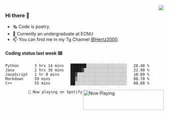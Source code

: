 <img  align="right" src="https://github-readme-stats.vercel.app/api?username=BillChen2K&show_icons=true&count_private=true&hide_title=true">

### Hi there 👋

- 🗞 Code is poetry.
- 🌱 Currently an undergraduate at ECNU
- 📫 You can find me in my Tg Channel [@Hertz2000](https://t.me/Hertz2000).

#### Coding status last week ⌨️

<!--START_SECTION:waka-->
```text
Python       3 hrs 14 mins   ███████░░░░░░░░░░░░░░░░░░   28.48 % 
Java         2 hrs 36 mins   █████▓░░░░░░░░░░░░░░░░░░░   22.90 % 
JavaScript   1 hr 8 mins     ██▓░░░░░░░░░░░░░░░░░░░░░░   10.09 % 
Markdown     59 mins         ██▒░░░░░░░░░░░░░░░░░░░░░░   08.70 % 
C++          55 mins         ██░░░░░░░░░░░░░░░░░░░░░░░   08.08 % 
```
<!--END_SECTION:waka-->


<div>
<a href="https://spotify-now-playing.billchen2k.vercel.app/now-playing?open">
   <img align="right" src="https://spotify-now-playing.billchen2k.vercel.app/now-playing" width="256" height="64" alt="Now Playing">
</a>
</div>

<div>
<p align="right"><code>🎵 Now playing on Spotify</code></p>
</div>

<!--
**BillChen2K/BillChen2K** is a ✨ _special_ ✨ repository because its `README.md` (this file) appears on your GitHub profile.

Here are some ideas to get you started:

- 🔭 I’m currently working on ...
- 🌱 I’m currently learning ...
- 👯 I’m looking to collaborate on ...
- 🤔 I’m looking for help with ...
- 💬 Ask me about ...
- 📫 How to reach me: ...
- 😄 Pronouns: ...
- ⚡ Fun fact: ...
-->
